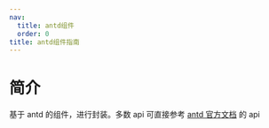 ```yaml
---
nav:
  title: antd组件
  order: 0
title: antd组件指南
---
```


# 简介

基于 antd 的组件，进行封装。多数 api 可直接参考 <a href="https://ant.design/index-cn" target="_blank">antd 官方文档</a> 的 api
